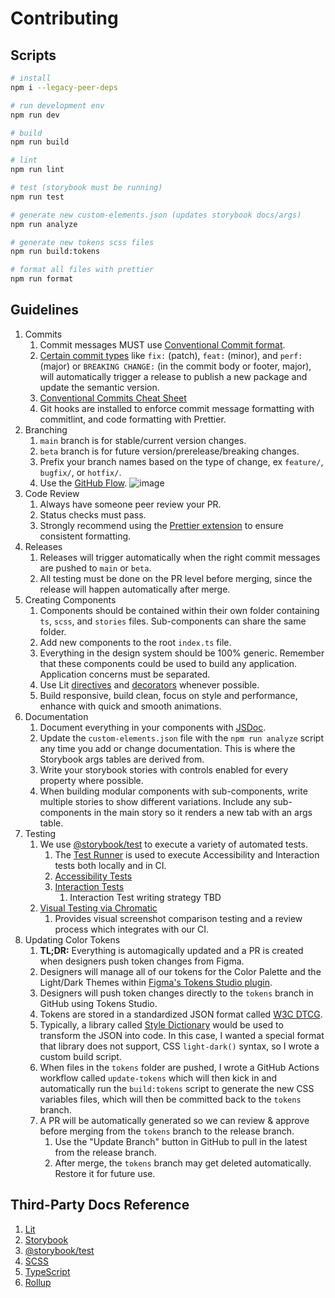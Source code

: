 # Contributing

## Scripts

```bash
# install
npm i --legacy-peer-deps

# run development env
npm run dev

# build
npm run build

# lint
npm run lint

# test (storybook must be running)
npm run test

# generate new custom-elements.json (updates storybook docs/args)
npm run analyze

# generate new tokens scss files
npm run build:tokens

# format all files with prettier
npm run format
```

## Guidelines

1. Commits
   1. Commit messages MUST use [Conventional Commit format](https://www.conventionalcommits.org).
   1. [Certain commit types](https://semantic-release.gitbook.io/semantic-release/#commit-message-format) like `fix:` (patch), `feat:` (minor), and `perf:` (major) or `BREAKING CHANGE:` (in the commit body or footer, major), will automatically trigger a release to publish a new package and update the semantic version.
   1. [Conventional Commits Cheat Sheet](https://gist.github.com/Zekfad/f51cb06ac76e2457f11c80ed705c95a3)
   1. Git hooks are installed to enforce commit message formatting with commitlint, and code formatting with Prettier.
1. Branching
   1. `main` branch is for stable/current version changes.
   1. `beta` branch is for future version/prerelease/breaking changes.
   1. Prefix your branch names based on the type of change, ex `feature/`, `bugfix/`, or `hotfix/`.
   1. Use the [GitHub Flow](https://docs.github.com/en/get-started/quickstart/github-flow).
      ![image](https://i0.wp.com/build5nines.com/wp-content/uploads/2018/01/GitHub-Flow.png)
1. Code Review
   1. Always have someone peer review your PR.
   1. Status checks must pass.
   1. Strongly recommend using the [Prettier extension](https://marketplace.visualstudio.com/items?itemName=esbenp.prettier-vscode) to ensure consistent formatting.
1. Releases
   1. Releases will trigger automatically when the right commit messages are pushed to `main` or `beta`.
   1. All testing must be done on the PR level before merging, since the release will happen automatically after merge.
1. Creating Components
   1. Components should be contained within their own folder containing `ts`, `scss`, and `stories` files. Sub-components can share the same folder.
   1. Add new components to the root `index.ts` file.
   1. Everything in the design system should be 100% generic. Remember that these components could be used to build any application. Application concerns must be separated.
   1. Use Lit [directives](https://lit.dev/docs/templates/directives/) and [decorators](https://lit.dev/docs/components/decorators/) whenever possible.
   1. Build responsive, build clean, focus on style and performance, enhance with quick and smooth animations.
1. Documentation
   1. Document everything in your components with [JSDoc](https://custom-elements-manifest.open-wc.org/analyzer/getting-started/#supported-jsdoc).
   1. Update the `custom-elements.json` file with the `npm run analyze` script any time you add or change documentation. This is where the Storybook args tables are derived from.
   1. Write your storybook stories with controls enabled for every property where possible.
   1. When building modular components with sub-components, write multiple stories to show different variations. Include any sub-components in the main story so it renders a new tab with an args table.
1. Testing
   1. We use [@storybook/test](https://storybook.js.org/docs/writing-tests) to execute a variety of automated tests.
      1. The [Test Runner](https://storybook.js.org/docs/writing-tests/test-runner) is used to execute Accessibility and Interaction tests both locally and in CI.
      1. [Accessibility Tests](https://storybook.js.org/docs/writing-tests/accessibility-testing)
      1. [Interaction Tests](https://storybook.js.org/docs/writing-tests/interaction-testing)
         1. Interaction Test writing strategy TBD
   1. [Visual Testing via Chromatic](https://www.chromatic.com/)
      1. Provides visual screenshot comparison testing and a review process which integrates with our CI.
1. Updating Color Tokens
   1. **TL;DR:** Everything is automagically updated and a PR is created when designers push token changes from Figma.
   1. Designers will manage all of our tokens for the Color Palette and the Light/Dark Themes within [Figma's Tokens Studio plugin](https://tokens.studio/).
   1. Designers will push token changes directly to the `tokens` branch in GitHub using Tokens Studio.
   1. Tokens are stored in a standardized JSON format called [W3C DTCG](https://tr.designtokens.org/format/).
   1. Typically, a library called [Style Dictionary](https://amzn.github.io/style-dictionary/) would be used to transform the JSON into code. In this case, I wanted a special format that library does not support, CSS `light-dark()` syntax, so I wrote a custom build script.
   1. When files in the `tokens` folder are pushed, I wrote a GitHub Actions workflow called `update-tokens` which will then kick in and automatically run the `build:tokens` script to generate the new CSS variables files, which will then be committed back to the `tokens` branch.
   1. A PR will be automatically generated so we can review & approve before merging from the `tokens` branch to the release branch.
      1. Use the "Update Branch" button in GitHub to pull in the latest from the release branch.
      1. After merge, the `tokens` branch may get deleted automatically. Restore it for future use.

## Third-Party Docs Reference

1. [Lit](https://lit.dev/docs/)
1. [Storybook](https://storybook.js.org/docs/7.0/web-components/get-started/introduction)
1. [@storybook/test](https://storybook.js.org/docs/writing-tests)
1. [SCSS](https://sass-lang.com/guide)
1. [TypeScript](https://www.typescriptlang.org/docs/)
1. [Rollup](https://rollupjs.org/guide/en/)
